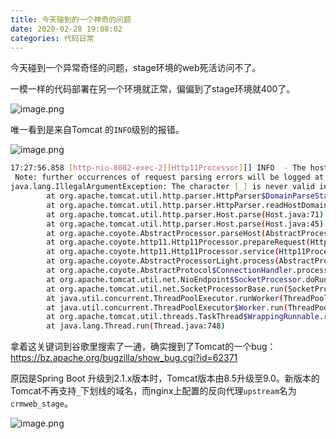 ```yaml
---
title: 今天碰到的一个神奇的问题
date: 2020-02-28 19:08:02
categories: 代码日常
---
```


今天碰到一个异常奇怪的问题，stage环境的web死活访问不了。

一模一样的代码部署在另一个环境就正常，偏偏到了stage环境就400了。

![image.png](http://ww1.sinaimg.cn/large/bda5cd74ly1gcc9sgna6ij228019iajw.jpg)

唯一看到是来自Tomcat 的`INFO`级别的报错。

![image.png](http://ww1.sinaimg.cn/large/bda5cd74ly1gcc9v31yjgj21lw0ymkim.jpg)

```sh
17:27:56.858 [http-nio-8082-exec-2][Http11Processor][] INFO  - The host [crmweb_stage] is not valid
 Note: further occurrences of request parsing errors will be logged at DEBUG level.
java.lang.IllegalArgumentException: The character [_] is never valid in a domain name.
        at org.apache.tomcat.util.http.parser.HttpParser$DomainParseState.next(HttpParser.java:963)
        at org.apache.tomcat.util.http.parser.HttpParser.readHostDomainName(HttpParser.java:859)
        at org.apache.tomcat.util.http.parser.Host.parse(Host.java:71)
        at org.apache.tomcat.util.http.parser.Host.parse(Host.java:45)
        at org.apache.coyote.AbstractProcessor.parseHost(AbstractProcessor.java:294)
        at org.apache.coyote.http11.Http11Processor.prepareRequest(Http11Processor.java:759)
        at org.apache.coyote.http11.Http11Processor.service(Http11Processor.java:343)
        at org.apache.coyote.AbstractProcessorLight.process(AbstractProcessorLight.java:65)
        at org.apache.coyote.AbstractProtocol$ConnectionHandler.process(AbstractProtocol.java:860)
        at org.apache.tomcat.util.net.NioEndpoint$SocketProcessor.doRun(NioEndpoint.java:1598)
        at org.apache.tomcat.util.net.SocketProcessorBase.run(SocketProcessorBase.java:49)
        at java.util.concurrent.ThreadPoolExecutor.runWorker(ThreadPoolExecutor.java:1149)
        at java.util.concurrent.ThreadPoolExecutor$Worker.run(ThreadPoolExecutor.java:624)
        at org.apache.tomcat.util.threads.TaskThread$WrappingRunnable.run(TaskThread.java:61)
        at java.lang.Thread.run(Thread.java:748)
```

拿着这关键词到谷歌里搜索了一通，确实搜到了Tomcat的一个bug：https://bz.apache.org/bugzilla/show_bug.cgi?id=62371

原因是Spring Boot 升级到2.1.x版本时，Tomcat版本由8.5升级至9.0。新版本的Tomcat不再支持`_`下划线的域名，而nginx上配置的反向代理`upstream`名为`crmweb_stage`。

![image.png](http://ww1.sinaimg.cn/large/bda5cd74ly1gccbik0fi1j213g0dadh7.jpg)

